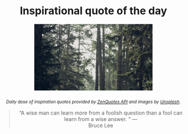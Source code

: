 
<div align="center">

# Inspirational quote of the day

<img src="./data/photo.jpeg" alt="Beautiful nature photo" width="320" height="180">

<sub><i>Daily dose of inspiration quotes provided by [ZenQuotes API](https://zenquotes.io/) and images by [Unsplash](https://unsplash.com/).</i></sub>


<blockquote>&ldquo;A wise man can learn more from a foolish question than a fool can learn from a wise answer.  &rdquo; &mdash; <footer>Bruce Lee</footer></blockquote>

</div>
